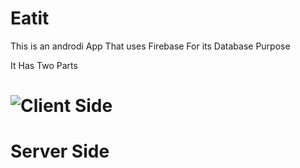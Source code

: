 # Eatit

This is an androdi App That uses Firebase For its Database Purpose

It Has Two Parts 
# ![Client Side](Eatit/tree/master/Client%20Side/EatIt2)
# Server Side
